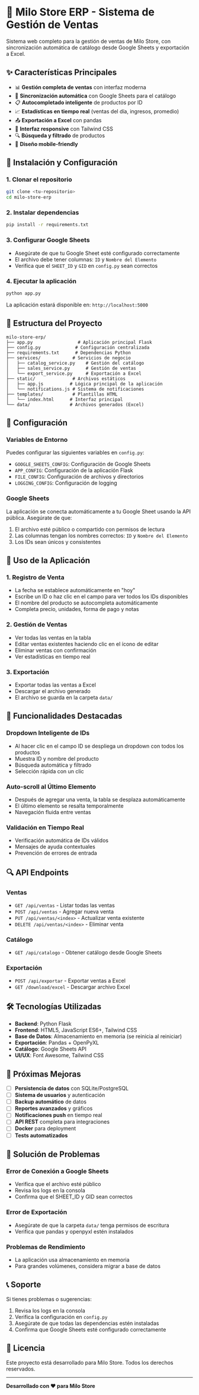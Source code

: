 # 🏪 Milo Store ERP - Sistema de Gestión de Ventas

Sistema web completo para la gestión de ventas de Milo Store, con sincronización automática de catálogo desde Google Sheets y exportación a Excel.

## ✨ Características Principales

- 📊 **Gestión completa de ventas** con interfaz moderna
- 🔄 **Sincronización automática** con Google Sheets para el catálogo
- 📋 **Autocompletado inteligente** de productos por ID
- 📈 **Estadísticas en tiempo real** (ventas del día, ingresos, promedio)
- 📤 **Exportación a Excel** con pandas
- 🎨 **Interfaz responsive** con Tailwind CSS
- 🔍 **Búsqueda y filtrado** de productos
- 📱 **Diseño mobile-friendly**

## 🚀 Instalación y Configuración

### 1. Clonar el repositorio
```bash
git clone <tu-repositorio>
cd milo-store-erp
```

### 2. Instalar dependencias
```bash
pip install -r requirements.txt
```

### 3. Configurar Google Sheets
- Asegúrate de que tu Google Sheet esté configurado correctamente
- El archivo debe tener columnas: `ID` y `Nombre del Elemento`
- Verifica que el `SHEET_ID` y `GID` en `config.py` sean correctos

### 4. Ejecutar la aplicación
```bash
python app.py
```

La aplicación estará disponible en: `http://localhost:5000`

## 📁 Estructura del Proyecto

```
milo-store-erp/
├── app.py                 # Aplicación principal Flask
├── config.py             # Configuración centralizada
├── requirements.txt      # Dependencias Python
├── services/            # Servicios de negocio
│   ├── catalog_service.py    # Gestión del catálogo
│   ├── sales_service.py      # Gestión de ventas
│   └── export_service.py     # Exportación a Excel
├── static/              # Archivos estáticos
│   ├── app.js          # Lógica principal de la aplicación
│   └── notifications.js # Sistema de notificaciones
├── templates/           # Plantillas HTML
│   └── index.html      # Interfaz principal
└── data/               # Archivos generados (Excel)
```

## 🔧 Configuración

### Variables de Entorno
Puedes configurar las siguientes variables en `config.py`:

- `GOOGLE_SHEETS_CONFIG`: Configuración de Google Sheets
- `APP_CONFIG`: Configuración de la aplicación Flask
- `FILE_CONFIG`: Configuración de archivos y directorios
- `LOGGING_CONFIG`: Configuración de logging

### Google Sheets
La aplicación se conecta automáticamente a tu Google Sheet usando la API pública. Asegúrate de que:

1. El archivo esté público o compartido con permisos de lectura
2. Las columnas tengan los nombres correctos: `ID` y `Nombre del Elemento`
3. Los IDs sean únicos y consistentes

## 📱 Uso de la Aplicación

### 1. **Registro de Venta**
- La fecha se establece automáticamente en "hoy"
- Escribe un ID o haz clic en el campo para ver todos los IDs disponibles
- El nombre del producto se autocompleta automáticamente
- Completa precio, unidades, forma de pago y notas

### 2. **Gestión de Ventas**
- Ver todas las ventas en la tabla
- Editar ventas existentes haciendo clic en el ícono de editar
- Eliminar ventas con confirmación
- Ver estadísticas en tiempo real

### 3. **Exportación**
- Exportar todas las ventas a Excel
- Descargar el archivo generado
- El archivo se guarda en la carpeta `data/`

## 🎯 Funcionalidades Destacadas

### **Dropdown Inteligente de IDs**
- Al hacer clic en el campo ID se despliega un dropdown con todos los productos
- Muestra ID y nombre del producto
- Búsqueda automática y filtrado
- Selección rápida con un clic

### **Auto-scroll al Último Elemento**
- Después de agregar una venta, la tabla se desplaza automáticamente
- El último elemento se resalta temporalmente
- Navegación fluida entre ventas

### **Validación en Tiempo Real**
- Verificación automática de IDs válidos
- Mensajes de ayuda contextuales
- Prevención de errores de entrada

## 🔍 API Endpoints

### Ventas
- `GET /api/ventas` - Listar todas las ventas
- `POST /api/ventas` - Agregar nueva venta
- `PUT /api/ventas/<index>` - Actualizar venta existente
- `DELETE /api/ventas/<index>` - Eliminar venta

### Catálogo
- `GET /api/catalogo` - Obtener catálogo desde Google Sheets

### Exportación
- `POST /api/exportar` - Exportar ventas a Excel
- `GET /download/excel` - Descargar archivo Excel

## 🛠️ Tecnologías Utilizadas

- **Backend**: Python Flask
- **Frontend**: HTML5, JavaScript ES6+, Tailwind CSS
- **Base de Datos**: Almacenamiento en memoria (se reinicia al reiniciar)
- **Exportación**: Pandas + OpenPyXL
- **Catálogo**: Google Sheets API
- **UI/UX**: Font Awesome, Tailwind CSS

## 🚧 Próximas Mejoras

- [ ] **Persistencia de datos** con SQLite/PostgreSQL
- [ ] **Sistema de usuarios** y autenticación
- [ ] **Backup automático** de datos
- [ ] **Reportes avanzados** y gráficos
- [ ] **Notificaciones push** en tiempo real
- [ ] **API REST** completa para integraciones
- [ ] **Docker** para deployment
- [ ] **Tests automatizados**

## 🐛 Solución de Problemas

### Error de Conexión a Google Sheets
- Verifica que el archivo esté público
- Revisa los logs en la consola
- Confirma que el SHEET_ID y GID sean correctos

### Error de Exportación
- Asegúrate de que la carpeta `data/` tenga permisos de escritura
- Verifica que pandas y openpyxl estén instalados

### Problemas de Rendimiento
- La aplicación usa almacenamiento en memoria
- Para grandes volúmenes, considera migrar a base de datos

## 📞 Soporte

Si tienes problemas o sugerencias:

1. Revisa los logs en la consola
2. Verifica la configuración en `config.py`
3. Asegúrate de que todas las dependencias estén instaladas
4. Confirma que Google Sheets esté configurado correctamente

## 📄 Licencia

Este proyecto está desarrollado para Milo Store. Todos los derechos reservados.

---

**Desarrollado con ❤️ para Milo Store** 
